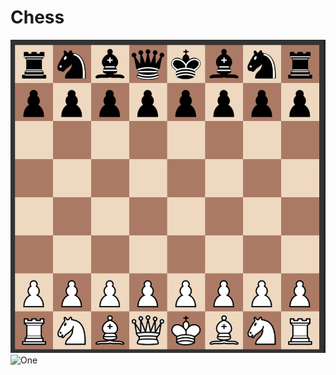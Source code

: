 # Chess

![One](
https://github.com/GyreWrinkle/Chess/blob/main/Screenshot%202023-02-01%20075007.png)
![One](https://im2.ezgif.com/tmp/ezgif-2-da60c70eed.gif)
